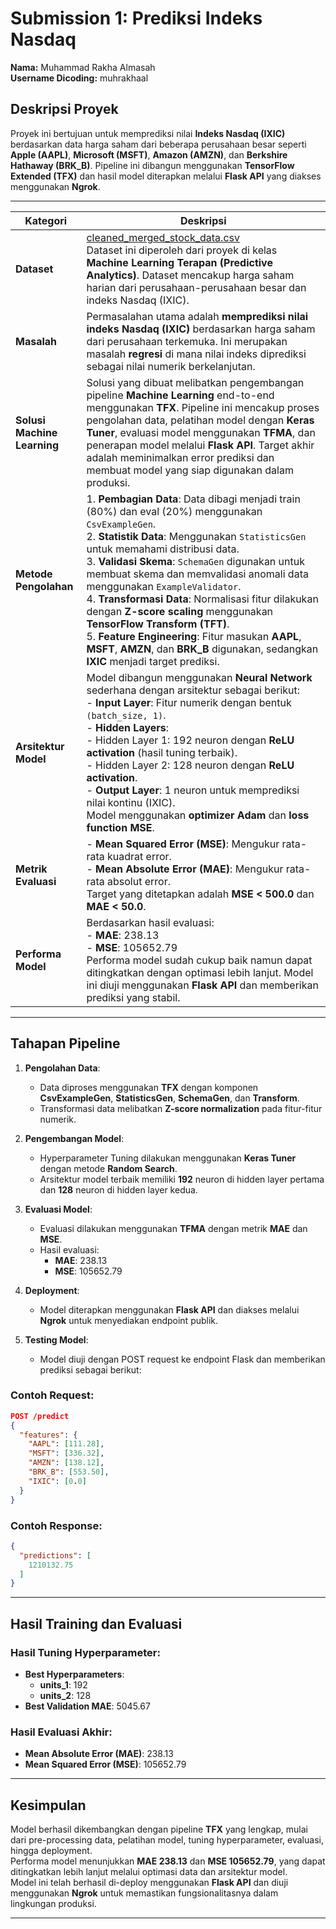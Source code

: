 # Submission 1: Prediksi Indeks Nasdaq

**Nama:** Muhammad Rakha Almasah  
**Username Dicoding:** muhrakhaal  

## **Deskripsi Proyek**  
Proyek ini bertujuan untuk memprediksi nilai **Indeks Nasdaq (IXIC)** berdasarkan data harga saham dari beberapa perusahaan besar seperti **Apple (AAPL)**, **Microsoft (MSFT)**, **Amazon (AMZN)**, dan **Berkshire Hathaway (BRK_B)**. Pipeline ini dibangun menggunakan **TensorFlow Extended (TFX)** dan hasil model diterapkan melalui **Flask API** yang diakses menggunakan **Ngrok**.

---

| **Kategori**         | **Deskripsi**                                                                                      |
|-----------------------|--------------------------------------------------------------------------------------------------|
| **Dataset**           | [cleaned_merged_stock_data.csv](https://raw.githubusercontent.com/rakhaalmasah/MLOps_Proyek1/9475b7b9259adff80d5b639dc54ff9c8447db4be/cleaned_merged_stock_data.csv) <br> Dataset ini diperoleh dari proyek di kelas **Machine Learning Terapan (Predictive Analytics)**. Dataset mencakup harga saham harian dari perusahaan-perusahaan besar dan indeks Nasdaq (IXIC).   |
| **Masalah**           | Permasalahan utama adalah **memprediksi nilai indeks Nasdaq (IXIC)** berdasarkan harga saham dari perusahaan terkemuka. Ini merupakan masalah **regresi** di mana nilai indeks diprediksi sebagai nilai numerik berkelanjutan.      |
| **Solusi Machine Learning** | Solusi yang dibuat melibatkan pengembangan pipeline **Machine Learning** end-to-end menggunakan **TFX**. Pipeline ini mencakup proses pengolahan data, pelatihan model dengan **Keras Tuner**, evaluasi model menggunakan **TFMA**, dan penerapan model melalui **Flask API**. Target akhir adalah meminimalkan error prediksi dan membuat model yang siap digunakan dalam produksi.   |
| **Metode Pengolahan** | 1. **Pembagian Data**: Data dibagi menjadi train (80%) dan eval (20%) menggunakan `CsvExampleGen`. <br> 2. **Statistik Data**: Menggunakan `StatisticsGen` untuk memahami distribusi data. <br> 3. **Validasi Skema**: `SchemaGen` digunakan untuk membuat skema dan memvalidasi anomali data menggunakan `ExampleValidator`. <br> 4. **Transformasi Data**: Normalisasi fitur dilakukan dengan **Z-score scaling** menggunakan **TensorFlow Transform (TFT)**. <br> 5. **Feature Engineering**: Fitur masukan **AAPL**, **MSFT**, **AMZN**, dan **BRK_B** digunakan, sedangkan **IXIC** menjadi target prediksi.   |
| **Arsitektur Model**  | Model dibangun menggunakan **Neural Network** sederhana dengan arsitektur sebagai berikut: <br> - **Input Layer**: Fitur numerik dengan bentuk `(batch_size, 1)`. <br> - **Hidden Layers**: <br>    - Hidden Layer 1: 192 neuron dengan **ReLU activation** (hasil tuning terbaik). <br>    - Hidden Layer 2: 128 neuron dengan **ReLU activation**. <br> - **Output Layer**: 1 neuron untuk memprediksi nilai kontinu (IXIC). <br> Model menggunakan **optimizer Adam** dan **loss function MSE**. |
| **Metrik Evaluasi**   | - **Mean Squared Error (MSE)**: Mengukur rata-rata kuadrat error. <br> - **Mean Absolute Error (MAE)**: Mengukur rata-rata absolut error. <br> Target yang ditetapkan adalah **MSE < 500.0** dan **MAE < 50.0**. |
| **Performa Model**    | Berdasarkan hasil evaluasi: <br> - **MAE**: 238.13 <br> - **MSE**: 105652.79 <br> Performa model sudah cukup baik namun dapat ditingkatkan dengan optimasi lebih lanjut. Model ini diuji menggunakan **Flask API** dan memberikan prediksi yang stabil. |

---

## **Tahapan Pipeline**
1. **Pengolahan Data**:  
   - Data diproses menggunakan **TFX** dengan komponen **CsvExampleGen**, **StatisticsGen**, **SchemaGen**, dan **Transform**.  
   - Transformasi data melibatkan **Z-score normalization** pada fitur-fitur numerik.

2. **Pengembangan Model**:  
   - Hyperparameter Tuning dilakukan menggunakan **Keras Tuner** dengan metode **Random Search**.  
   - Arsitektur model terbaik memiliki **192** neuron di hidden layer pertama dan **128** neuron di hidden layer kedua.

3. **Evaluasi Model**:  
   - Evaluasi dilakukan menggunakan **TFMA** dengan metrik **MAE** dan **MSE**.  
   - Hasil evaluasi:  
     - **MAE**: 238.13  
     - **MSE**: 105652.79  

4. **Deployment**:  
   - Model diterapkan menggunakan **Flask API** dan diakses melalui **Ngrok** untuk menyediakan endpoint publik.  

5. **Testing Model**:  
   - Model diuji dengan POST request ke endpoint Flask dan memberikan prediksi sebagai berikut:  

### Contoh Request:  
```json
POST /predict
{
  "features": {
    "AAPL": [111.28],
    "MSFT": [336.32],
    "AMZN": [138.12],
    "BRK_B": [553.50],
    "IXIC": [0.0]
  }
}
```

### Contoh Response:  
```json
{
  "predictions": [
    1210132.75
  ]
}
```

---

## **Hasil Training dan Evaluasi**
### Hasil Tuning Hyperparameter:  
- **Best Hyperparameters**:  
  - **units_1**: 192  
  - **units_2**: 128  
- **Best Validation MAE**: 5045.67  

### Hasil Evaluasi Akhir:  
- **Mean Absolute Error (MAE)**: 238.13  
- **Mean Squared Error (MSE)**: 105652.79  

---

## **Kesimpulan**
Model berhasil dikembangkan dengan pipeline **TFX** yang lengkap, mulai dari pre-processing data, pelatihan model, tuning hyperparameter, evaluasi, hingga deployment.  
Performa model menunjukkan **MAE 238.13** dan **MSE 105652.79**, yang dapat ditingkatkan lebih lanjut melalui optimasi data dan arsitektur model.  
Model ini telah berhasil di-deploy menggunakan **Flask API** dan diuji menggunakan **Ngrok** untuk memastikan fungsionalitasnya dalam lingkungan produksi.

---
